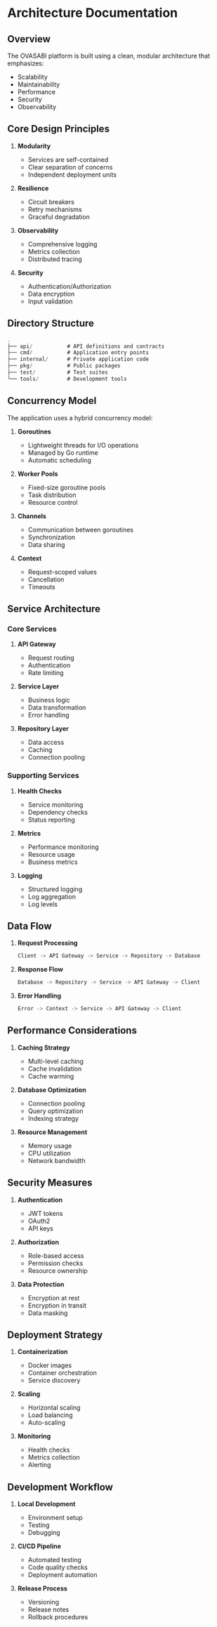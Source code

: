 # Architecture Documentation

## Overview

The OVASABI platform is built using a clean, modular architecture that emphasizes:

- Scalability
- Maintainability
- Performance
- Security
- Observability

## Core Design Principles

1. **Modularity**
   - Services are self-contained
   - Clear separation of concerns
   - Independent deployment units

2. **Resilience**
   - Circuit breakers
   - Retry mechanisms
   - Graceful degradation

3. **Observability**
   - Comprehensive logging
   - Metrics collection
   - Distributed tracing

4. **Security**
   - Authentication/Authorization
   - Data encryption
   - Input validation

## Directory Structure

```go
.
├── api/           # API definitions and contracts
├── cmd/           # Application entry points
├── internal/      # Private application code
├── pkg/           # Public packages
├── test/          # Test suites
└── tools/         # Development tools
```

## Concurrency Model

The application uses a hybrid concurrency model:

1. **Goroutines**
   - Lightweight threads for I/O operations
   - Managed by Go runtime
   - Automatic scheduling

2. **Worker Pools**
   - Fixed-size goroutine pools
   - Task distribution
   - Resource control

3. **Channels**
   - Communication between goroutines
   - Synchronization
   - Data sharing

4. **Context**
   - Request-scoped values
   - Cancellation
   - Timeouts

## Service Architecture

### Core Services

1. **API Gateway**
   - Request routing
   - Authentication
   - Rate limiting

2. **Service Layer**
   - Business logic
   - Data transformation
   - Error handling

3. **Repository Layer**
   - Data access
   - Caching
   - Connection pooling

### Supporting Services

1. **Health Checks**
   - Service monitoring
   - Dependency checks
   - Status reporting

2. **Metrics**
   - Performance monitoring
   - Resource usage
   - Business metrics

3. **Logging**
   - Structured logging
   - Log aggregation
   - Log levels

## Data Flow

1. **Request Processing**

   ```go
   Client -> API Gateway -> Service -> Repository -> Database
   ```

2. **Response Flow**

   ```go
   Database -> Repository -> Service -> API Gateway -> Client
   ```

3. **Error Handling**

   ```go
   Error -> Context -> Service -> API Gateway -> Client
   ```

## Performance Considerations

1. **Caching Strategy**
   - Multi-level caching
   - Cache invalidation
   - Cache warming

2. **Database Optimization**
   - Connection pooling
   - Query optimization
   - Indexing strategy

3. **Resource Management**
   - Memory usage
   - CPU utilization
   - Network bandwidth

## Security Measures

1. **Authentication**
   - JWT tokens
   - OAuth2
   - API keys

2. **Authorization**
   - Role-based access
   - Permission checks
   - Resource ownership

3. **Data Protection**
   - Encryption at rest
   - Encryption in transit
   - Data masking

## Deployment Strategy

1. **Containerization**
   - Docker images
   - Container orchestration
   - Service discovery

2. **Scaling**
   - Horizontal scaling
   - Load balancing
   - Auto-scaling

3. **Monitoring**
   - Health checks
   - Metrics collection
   - Alerting

## Development Workflow

1. **Local Development**
   - Environment setup
   - Testing
   - Debugging

2. **CI/CD Pipeline**
   - Automated testing
   - Code quality checks
   - Deployment automation

3. **Release Process**
   - Versioning
   - Release notes
   - Rollback procedures

